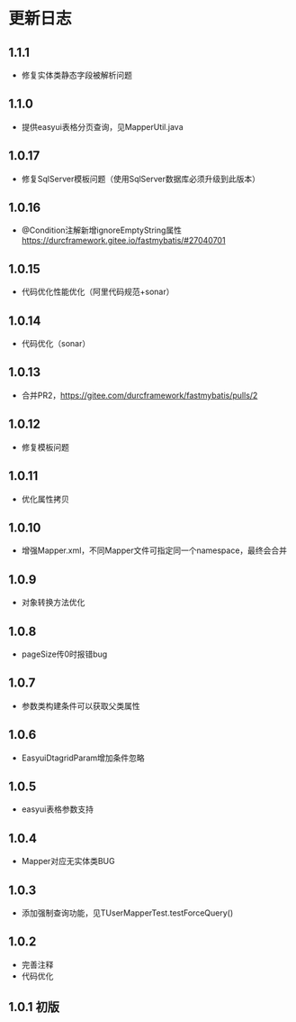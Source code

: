 # 更新日志

## 1.1.1

- 修复实体类静态字段被解析问题

## 1.1.0

- 提供easyui表格分页查询，见MapperUtil.java

## 1.0.17

- 修复SqlServer模板问题（使用SqlServer数据库必须升级到此版本）


## 1.0.16

- @Condition注解新增ignoreEmptyString属性 https://durcframework.gitee.io/fastmybatis/#27040701

## 1.0.15

- 代码优化性能优化（阿里代码规范+sonar）

## 1.0.14

- 代码优化（sonar）

## 1.0.13

- 合并PR2，https://gitee.com/durcframework/fastmybatis/pulls/2

## 1.0.12

- 修复模板问题


## 1.0.11

- 优化属性拷贝

## 1.0.10

- 增强Mapper.xml，不同Mapper文件可指定同一个namespace，最终会合并

## 1.0.9

- 对象转换方法优化

## 1.0.8

- pageSize传0时报错bug

## 1.0.7

- 参数类构建条件可以获取父类属性

## 1.0.6

- EasyuiDtagridParam增加条件忽略

## 1.0.5

- easyui表格参数支持

## 1.0.4

- Mapper对应无实体类BUG

## 1.0.3

- 添加强制查询功能，见TUserMapperTest.testForceQuery()

## 1.0.2

- 完善注释
- 代码优化

## 1.0.1 初版